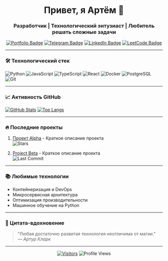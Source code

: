 <div align="center">
  
# Привет, я Артём 👋
### Разработчик | Технологический энтузиаст | Любитель решать сложные задачи
  
[![Portfolio Badge](https://img.shields.io/badge/Портфолио-8A2BE2?style=flat&logo=react&logoColor=white)](https://your-portfolio-link.com)
[![Telegram Badge](https://img.shields.io/badge/Telegram-2CA5E0?style=flat&logo=telegram&logoColor=white)](https://t.me/your_username)
[![LinkedIn Badge](https://img.shields.io/badge/LinkedIn-0077B5?style=flat&logo=linkedin&logoColor=white)](https://linkedin.com/in/your_username)
[![LeetCode Badge](https://img.shields.io/badge/LeetCode-FFA116?style=flat&logo=leetcode&logoColor=black)](https://leetcode.com/your_username/)

</div>

---

### 🛠️ Технологический стек
![Python](https://img.shields.io/badge/-Python-3776AB?style=flat-square&logo=python&logoColor=white)
![JavaScript](https://img.shields.io/badge/-JavaScript-F7DF1E?style=flat-square&logo=javascript&logoColor=black)
![TypeScript](https://img.shields.io/badge/-TypeScript-3178C6?style=flat-square&logo=typescript&logoColor=white)
![React](https://img.shields.io/badge/-React-61DAFB?style=flat-square&logo=react&logoColor=black)
![Docker](https://img.shields.io/badge/-Docker-2496ED?style=flat-square&logo=docker&logoColor=white)
![PostgreSQL](https://img.shields.io/badge/-PostgreSQL-4169E1?style=flat-square&logo=postgresql&logoColor=white)
![Git](https://img.shields.io/badge/-Git-F05032?style=flat-square&logo=git&logoColor=white)

---

### 📈 Активность GitHub
<!-- Обновите ссылку на свой username -->
[![GitHub Stats](https://github-readme-stats.vercel.app/api?username=krutyshkin&show_icons=true&theme=radical&hide_border=true)](https://github.com/krutyshkin)
[![Top Langs](https://github-readme-stats.vercel.app/api/top-langs/?username=krutyshkin&layout=compact&theme=radical&hide_border=true)](https://github.com/krutyshkin)

---

### 🔥 Последние проекты
<!-- Обновите ссылки на свои актуальные репозитории -->
1. [Проект Alpha](https://github.com/krutyshkin/project-alpha) - Краткое описание проекта  
   ![Stars](https://img.shields.io/github/stars/krutyshkin/project-alpha?style=social)
   
2. [Project Beta](https://github.com/krutyshkin/project-beta) - Краткое описание проекта  
   ![Last Commit](https://img.shields.io/github/last-commit/krutyshkin/project-beta?color=blue)

---

### 📚 Любимые технологии
- Контейнеризация и DevOps
- Микросервисная архитектура
- Оптимизация производительности
- Машинное обучение на Python

---

### 💬 Цитата-вдохновение
> "Любая достаточно развитая технология неотличима от магии."  
> *— Артур Кларк*

---

<div align="center">
  
[![Visitors](https://komarev.com/ghpvc/?username=krutyshkin&color=blueviolet&style=flat-square)](https://github.com/krutyshkin)
![Profile Views](https://img.shields.io/badge/Динамика_просмотров-📈-informational?style=flat)

</div>
